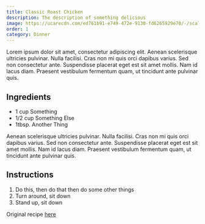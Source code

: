 ```yaml
---
title: Classic Roast Chicken
description: The description of something delicious
image: https://ucarecdn.com/ed761b91-e749-472e-9130-fd6265929e70/-/scale_crop/768x768/smart/fpo-cocktail-04.jpg
order: 1
category: Dinner
---
```

Lorem ipsum dolor sit amet, consectetur adipiscing elit. Aenean scelerisque ultricies pulvinar. Nulla facilisi. Cras non mi quis orci dapibus varius. Sed non consectetur ante. Suspendisse placerat eget est sit amet mollis. Nam id lacus diam. Praesent vestibulum fermentum quam, ut tincidunt ante pulvinar quis.

## Ingredients

* 1 cup Something
* 1/2 cup Something Else
* 1tbsp. Another Thing

Aenean scelerisque ultricies pulvinar. Nulla facilisi. Cras non mi quis orci dapibus varius. Sed non consectetur ante. Suspendisse placerat eget est sit amet mollis. Nam id lacus diam. Praesent vestibulum fermentum quam, ut tincidunt ante pulvinar quis.

## Instructions

1. Do this, then do that then do some other things
2. Turn around, sit down
3. Stand up, sit down

Original recipe [here](https://www.gimmesomeoven.com/)